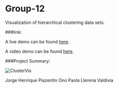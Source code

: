 # Group-12

Visualization of hierarchical clustering data sets.

###link:

A live demo can be found [here](http://nyu-cs6313-fall2015.github.io/Group-12/).

A video demo can be found [here](https://vimeo.com/149582643).

###Project Summary:

![ClusterVis](master/images/demoGithub.png?raw=true)


Jorge Henrique Piazentin Ono
Paola Llerena Valdivia
